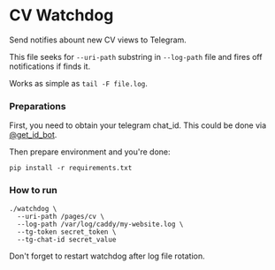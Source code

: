 # CV Watchdog

Send notifies abount new CV views to Telegram.

This file seeks for `--uri-path` substring in `--log-path` file and fires off notifications if finds it.

Works as simple as `tail -F file.log`.

### Preparations

First, you need to obtain your telegram chat_id. This could be done via [@get_id_bot](https://t.me/get_id_bot).

Then prepare environment and you're done:

```
pip install -r requirements.txt
```

### How to run

```
./watchdog \
  --uri-path /pages/cv \
  --log-path /var/log/caddy/my-website.log \
  --tg-token secret_token \
  --tg-chat-id secret_value
```

Don't forget to restart watchdog after log file rotation.
